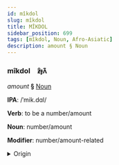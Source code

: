 ```yaml
---
id: mîkdol
slug: mîkdol
title: MÎKDOL
sidebar_position: 699
tags: [mîkdol, Noun, Afro-Asiatic]
description: amount § Noun
---
```


### mîkdol&emsp;<span kind="abugida">ƶ̑ɟʌ͊</span>

*amount* **§** [Noun](../../tags/Noun)

**IPA**: /ˈmik.dɑl/

**Verb**: to be a number/amount

**Noun**: number/amount

**Modifier**: number/amount-related

<details>
    <summary>Origin</summary>
    Arabic مِقْدَار miqdār /miq.daːr/<br/>
    <em>Afro-Asiatic Language Family</em>
</details>